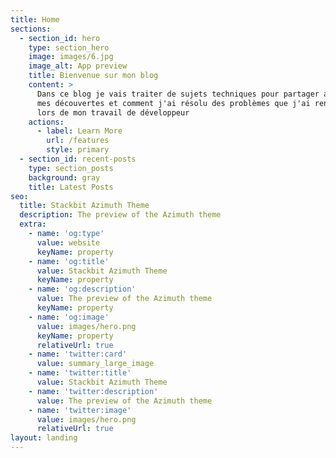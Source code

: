 ```yaml
---
title: Home
sections:
  - section_id: hero
    type: section_hero
    image: images/6.jpg
    image_alt: App preview
    title: Bienvenue sur mon blog
    content: >
      Dans ce blog je vais traiter de sujets techniques pour partager avec vous
      mes découvertes et comment j'ai résolu des problèmes que j'ai rencontré
      lors de mon travail de développeur
    actions:
      - label: Learn More
        url: /features
        style: primary
  - section_id: recent-posts
    type: section_posts
    background: gray
    title: Latest Posts
seo:
  title: Stackbit Azimuth Theme
  description: The preview of the Azimuth theme
  extra:
    - name: 'og:type'
      value: website
      keyName: property
    - name: 'og:title'
      value: Stackbit Azimuth Theme
      keyName: property
    - name: 'og:description'
      value: The preview of the Azimuth theme
      keyName: property
    - name: 'og:image'
      value: images/hero.png
      keyName: property
      relativeUrl: true
    - name: 'twitter:card'
      value: summary_large_image
    - name: 'twitter:title'
      value: Stackbit Azimuth Theme
    - name: 'twitter:description'
      value: The preview of the Azimuth theme
    - name: 'twitter:image'
      value: images/hero.png
      relativeUrl: true
layout: landing
---
```

